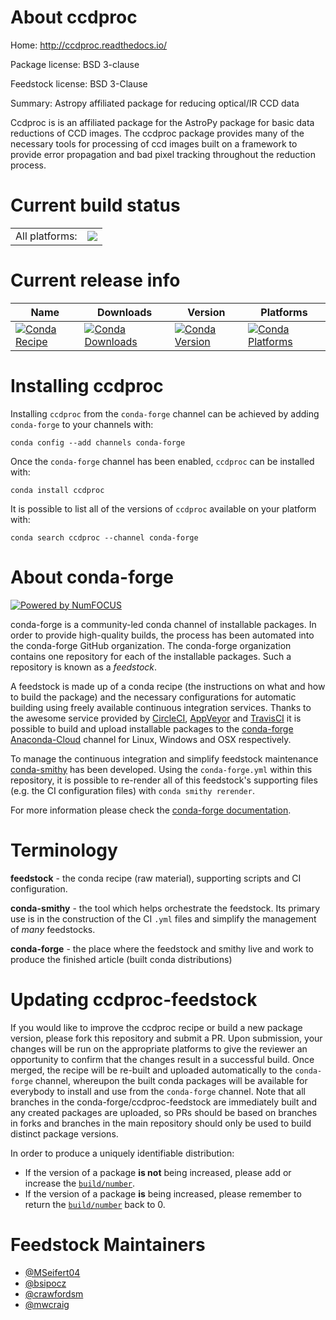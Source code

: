 About ccdproc
=============

Home: http://ccdproc.readthedocs.io/

Package license: BSD 3-clause

Feedstock license: BSD 3-Clause

Summary: Astropy affiliated package for reducing optical/IR CCD data

Ccdproc is is an affiliated package for the AstroPy package for basic data
reductions of CCD images. The ccdproc package provides many of the
necessary tools for processing of ccd images built on a framework to
provide error propagation and bad pixel tracking throughout the reduction
process.


Current build status
====================


<table><tr><td>All platforms:</td>
    <td>
      <a href="https://dev.azure.com/conda-forge/feedstock-builds/_build/latest?definitionId=3802&branchName=master">
        <img src="https://dev.azure.com/conda-forge/feedstock-builds/_apis/build/status/ccdproc-feedstock?branchName=master">
      </a>
    </td>
  </tr>
</table>

Current release info
====================

| Name | Downloads | Version | Platforms |
| --- | --- | --- | --- |
| [![Conda Recipe](https://img.shields.io/badge/recipe-ccdproc-green.svg)](https://anaconda.org/conda-forge/ccdproc) | [![Conda Downloads](https://img.shields.io/conda/dn/conda-forge/ccdproc.svg)](https://anaconda.org/conda-forge/ccdproc) | [![Conda Version](https://img.shields.io/conda/vn/conda-forge/ccdproc.svg)](https://anaconda.org/conda-forge/ccdproc) | [![Conda Platforms](https://img.shields.io/conda/pn/conda-forge/ccdproc.svg)](https://anaconda.org/conda-forge/ccdproc) |

Installing ccdproc
==================

Installing `ccdproc` from the `conda-forge` channel can be achieved by adding `conda-forge` to your channels with:

```
conda config --add channels conda-forge
```

Once the `conda-forge` channel has been enabled, `ccdproc` can be installed with:

```
conda install ccdproc
```

It is possible to list all of the versions of `ccdproc` available on your platform with:

```
conda search ccdproc --channel conda-forge
```


About conda-forge
=================

[![Powered by NumFOCUS](https://img.shields.io/badge/powered%20by-NumFOCUS-orange.svg?style=flat&colorA=E1523D&colorB=007D8A)](http://numfocus.org)

conda-forge is a community-led conda channel of installable packages.
In order to provide high-quality builds, the process has been automated into the
conda-forge GitHub organization. The conda-forge organization contains one repository
for each of the installable packages. Such a repository is known as a *feedstock*.

A feedstock is made up of a conda recipe (the instructions on what and how to build
the package) and the necessary configurations for automatic building using freely
available continuous integration services. Thanks to the awesome service provided by
[CircleCI](https://circleci.com/), [AppVeyor](https://www.appveyor.com/)
and [TravisCI](https://travis-ci.com/) it is possible to build and upload installable
packages to the [conda-forge](https://anaconda.org/conda-forge)
[Anaconda-Cloud](https://anaconda.org/) channel for Linux, Windows and OSX respectively.

To manage the continuous integration and simplify feedstock maintenance
[conda-smithy](https://github.com/conda-forge/conda-smithy) has been developed.
Using the ``conda-forge.yml`` within this repository, it is possible to re-render all of
this feedstock's supporting files (e.g. the CI configuration files) with ``conda smithy rerender``.

For more information please check the [conda-forge documentation](https://conda-forge.org/docs/).

Terminology
===========

**feedstock** - the conda recipe (raw material), supporting scripts and CI configuration.

**conda-smithy** - the tool which helps orchestrate the feedstock.
                   Its primary use is in the construction of the CI ``.yml`` files
                   and simplify the management of *many* feedstocks.

**conda-forge** - the place where the feedstock and smithy live and work to
                  produce the finished article (built conda distributions)


Updating ccdproc-feedstock
==========================

If you would like to improve the ccdproc recipe or build a new
package version, please fork this repository and submit a PR. Upon submission,
your changes will be run on the appropriate platforms to give the reviewer an
opportunity to confirm that the changes result in a successful build. Once
merged, the recipe will be re-built and uploaded automatically to the
`conda-forge` channel, whereupon the built conda packages will be available for
everybody to install and use from the `conda-forge` channel.
Note that all branches in the conda-forge/ccdproc-feedstock are
immediately built and any created packages are uploaded, so PRs should be based
on branches in forks and branches in the main repository should only be used to
build distinct package versions.

In order to produce a uniquely identifiable distribution:
 * If the version of a package **is not** being increased, please add or increase
   the [``build/number``](https://conda.io/docs/user-guide/tasks/build-packages/define-metadata.html#build-number-and-string).
 * If the version of a package **is** being increased, please remember to return
   the [``build/number``](https://conda.io/docs/user-guide/tasks/build-packages/define-metadata.html#build-number-and-string)
   back to 0.

Feedstock Maintainers
=====================

* [@MSeifert04](https://github.com/MSeifert04/)
* [@bsipocz](https://github.com/bsipocz/)
* [@crawfordsm](https://github.com/crawfordsm/)
* [@mwcraig](https://github.com/mwcraig/)

